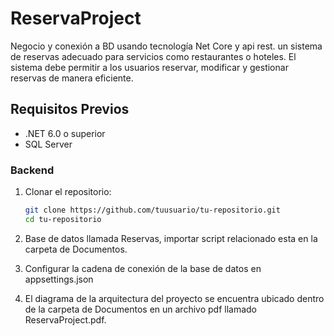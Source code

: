 # ReservaProject

Negocio y conexión a BD usando tecnología Net Core y api rest. 
un sistema de reservas adecuado para servicios como restaurantes o hoteles. El sistema debe permitir a los usuarios reservar, modificar y gestionar reservas de manera eficiente.

## Requisitos Previos

- .NET 6.0 o superior
- SQL Server


### Backend

1. Clonar el repositorio:

   ```bash
   git clone https://github.com/tuusuario/tu-repositorio.git
   cd tu-repositorio

2. Base de datos llamada Reservas, importar script relacionado esta en la carpeta de Documentos.

3. Configurar la cadena de conexión de la base de datos en appsettings.json
4. El diagrama de la arquitectura del proyecto se encuentra ubicado dentro de la carpeta de Documentos en un archivo pdf llamado ReservaProject.pdf.
 


